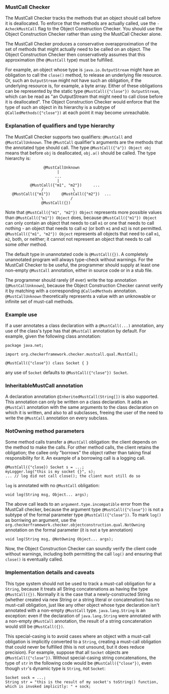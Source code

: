 ### MustCall Checker

The MustCall Checker tracks the methods that an object should call before it is deallocated.
To enforce that the methods are actually called, use
the `-AcheckMustCall` flag to the Object Construction Checker. You should use the Object
Construction Checker rather than using the MustCall Checker alone.

The MustCall Checker produces a conservative overapproximation of the set of methods that might
actually need to be called on an object. The Object Construction Checker then conservatively assumes
that this approximation (the `@MustCall` type) must be fulfilled.

For example, an object whose type is `java.io.OutputStream` might
have an obligation to call the `close()` method, to release an underlying file resource. Or,
such an `OutputStream` might not have such an obligation, if the underlying resource is, for
example, a byte array. Either of these obligations can be represented by the static type
`@MustCall({"close"}) OutputStream`, which can be read as "an OutputStream that might need
to call close before it is deallocated". The Object Construction Checker would enforce that the
type of such an object in its hierarchy is a subtype of `@CalledMethods({"close"})` at each
point it may become unreachable.

### Explanation of qualifiers and type hierarchy

The MustCall Checker supports two qualifiers: `@MustCall` and `@MustCallUnknown`. The `@MustCall`
qualifier's arguments are the methods that the annotated type
should call. The type `@MustCall({"a"}) Object obj` means
that before `obj` is deallocated, `obj.a()` should be called.
The type hierarchy is:

                     @MustCallUnknown
                           |
                          ...
                           |
               @MustCall({"m1", "m2"})     ...
                    /             \
       @MustCall({"m1"})     @MustCall({"m2"})  ...
                    \            /
                    @MustCall({})

Note that `@MustCall({"m1", "m2"}) Object` represents more possible values than
`@MustCall({"m1"}) Object` does, because `@MustCall({"m1"}) Object` can only
contain an object that needs to call `m1` or one that needs to call nothing - an
object that needs to call `m2` (or both `m1` and `m2`) is not permitted.
`@MustCall({"m1", "m2"}) Object` represents all objects that need to
call `m1`, `m2`, both, or neither; it cannot not represent an object that needs
to call some *other* method.

The default type in unannotated code is `@MustCall({})`.
A completely unannotated program will always type-check without warnings.
For the MustCall Checker to be useful, the programmer should supply at least one non-empty
`@MustCall` annotation, either in source code or in a stub file.

The programmer should rarely (if ever) write the top annotation (`@MustCallUnknown`), because
the Object Construction Checker cannot verify it by matching with a corresponding `@CalledMethods`
annotation. `@MustCallUnknown` theoretically represents a value with an unknowable or infinite set
of must-call methods.

### Example use

If a user annotates a class declaration with a `@MustCall(...)` annotation, any use of the class's
type has that `@MustCall` annotation by default. For example, given the following class annotation:

    package java.net;
    
    import org.checkerframework.checker.mustcall.qual.MustCall;
    
    @MustCall({"close"}) class Socket { }
    
any use of `Socket` defaults to `@MustCall({"close"}) Socket`.

### InheritableMustCall annotation

A declaration annotation `@InheritedMustCall(String[])` is also supported. This annotation can only
be written on a class declaration. It adds an `@MustCall` annotation with the same arguments to
the class declaration on which it is written, and also to all subclasses, freeing the user of the need
to write the `@MustCall` annotation on every subclass.

### NotOwning method parameters

Some method calls transfer a `@MustCall` obligation:  the client depends on the method to make the calls.
For other method calls, the client retains the obligation; the callee only "borrows" the object rather than taking final responsibility for it.
An example of a borrowing call is a logging call.

```
@MustCall({"close}) Socket s = ...;
myLogger.log("this is my socket {}", s);
... // log did not call close(); the client must still do so
```

`log` is annotated with no `@MustCall` obligation:

```
void log(String msg, Object... args);
```

The above call leads to an `argument.type.incompatible` error from the MustCall checker, because
the argument type `@MustCall({"close"})` is not a subtype of the formal parameter type `@MustCall({"close"})`.
To mark `log()` as borriwing an argument, use the `org.checkerframework.checker.objectconstruction.qual.NotOwning`
annotation on the formal parameter (it is not a tye annotation)

```
void log(String msg, @NotOwning Object... args);
```

Now, the Object Construction Checker can soundly verify the client code without
warnings, including both permitting the call `log()` and ensuring that `close()` is
eventually called.

### Implementation details and caveats

This type system should not be used to track a must-call obligation for a `String`, because it treats all
String concatenations as having the type `@MustCall({})`. 
Normally it is the case that a newly-constructed String (whether created via new String or a string literal 
or concatenation) has no must-call obligation, just like any other object whose type declaration isn't annotated with a 
non-empty `@MustCall` type. `java.lang.String` is an exception: even if the declaration of `java.lang.String` were 
annotated with a non-empty `@MustCall` annotation, the result of a string concatenation would still be `@MustCall({})`. 

This special-casing is to avoid cases where
an object with a must-call obligation is implicitly converted to a `String`, creating a must-call obligation
that could never be fulfilled (this is not unsound, but it does reduce precision). For example, suppose that
all `Socket` objects are `@MustCall({"close"})`. Without special-casing string concatenations, the type of
`str` in the following code would be `@MustCall({"close"})`, even though `str`'s dynamic type is `String`, not
`Socket`:

    Socket sock = ...;
    String str = "this is the result of my socket's toString() function, which is invoked implicitly: " + sock;
